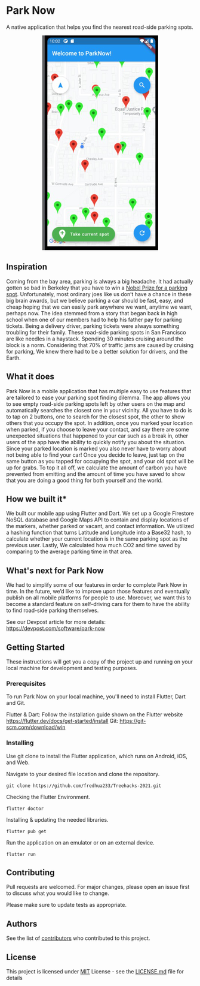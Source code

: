 # Park Now

A native application that helps you find the nearest road-side parking spots.

<p align="center">
  <img src="./image.png" />
</p>

## Inspiration
Coming from the bay area, parking is always a big headache. It had actually gotten so bad in Berkeley that you have to win a [Nobel Prize for a parking spot](https://www.npr.org/templates/story/story.php?storyId=113883274). Unfortunately, most ordinary joes like us don’t have a chance in these big brain awards, but we believe parking a car should be fast, easy, and cheap hoping that we can easily park anywhere we want, anytime we want, perhaps now. The idea stemmed from a story that began back in high school when one of our members had to help his father pay for parking tickets. Being a delivery driver, parking tickets were always something troubling for their family. These road-side parking spots in San Francisco are like needles in a haystack. Spending 30 minutes cruising around the block is a norm. Considering that 70% of traffic jams are caused by cruising for parking, We knew there had to be a better solution for drivers, and the Earth. 

## What it does
Park Now is a mobile application that has multiple easy to use features that are tailored to ease your parking spot finding dilemma. The app allows you to see empty road-side parking spots left by other users on the map and automatically searches the closest one in your vicinity. All you have to do is to tap on 2 buttons, one to search for the closest spot, the other to show others that you occupy the spot. In addition, once you marked your location when parked, if you choose to leave your contact, and say there are some unexpected situations that happened to your car such as a break in, other users of the app have the ability to quickly notify you about the situation. Since your parked location is marked you also never have to worry about not being able to find your car! Once you decide to leave, just tap on the same button as you tapped for occupying the spot, and your old spot will be up for grabs. To top it all off, we calculate the amount of carbon you have prevented from emitting and the amount of time you have saved to show that you are doing a good thing for both yourself and the world.

## How we built it*
We built our mobile app using Flutter and Dart. We set up a Google Firestore NoSQL database and Google Maps API to contain and display locations of the markers, whether parked or vacant, and contact information. We utilized a hashing function that turns Latitude and Longitude into a Base32 hash, to calculate whether your current location is in the same parking spot as the previous user. Lastly, We calculated how much CO2 and time saved by comparing to the average parking time in that area.

## What's next for Park Now
We had to simplify some of our features in order to complete Park Now in time. In the future, we’d like to improve upon those features and eventually publish on all mobile platforms for people to use. Moreover, we want this to become a standard feature on self-driving cars for them to have the ability to find road-side parking themselves.

See our Devpost article for more details: https://devpost.com/software/park-now 

## Getting Started

These instructions will get you a copy of the project up and running on
your local machine for development and testing purposes. 

### Prerequisites

To run Park Now on your local machine, you'll need to install Flutter, Dart and Git. 

Flutter & Dart: Follow the installation guide shown on the Flutter website https://flutter.dev/docs/get-started/install
Git: https://git-scm.com/download/win 

### Installing

Use git clone to install the Flutter application, which runs on Android, iOS, and Web.

Navigate to your desired file location and clone the repository.
```git
git clone https://github.com/fredhua233/Treehacks-2021.git
```

Checking the Flutter Environment.
```Flutter
flutter doctor
```

Installing & updating the needed libraries.
```Flutter
flutter pub get
```

Run the application on an emulator or on an external device.
```Flutter
flutter run
```

## Contributing

Pull requests are welcomed. For major changes, please open an issue first to discuss what you would like to change.

Please make sure to update tests as appropriate.

## Authors

See the list of [contributors](https://github.com/fredhua233/Treehacks-2021/contributors) who contributed to this project.

## License

This project is licensed under [MIT](LICENSE.md) License - see the [LICENSE.md](LICENSE.md) file for
details
